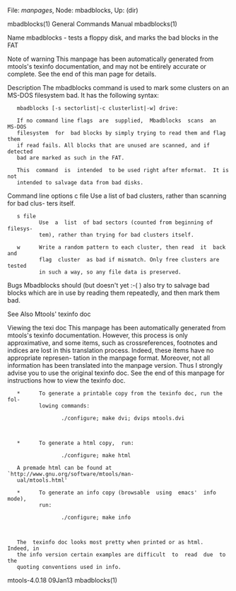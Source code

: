 File: *manpages*,  Node: mbadblocks,  Up: (dir)

mbadblocks(1)               General Commands Manual              mbadblocks(1)



Name
       mbadblocks - tests a floppy disk, and marks the bad blocks in the FAT



Note of warning
       This  manpage  has  been  automatically generated from mtools's texinfo
       documentation, and may not be entirely accurate or complete.   See  the
       end of this man page for details.

Description
       The  mbadblocks  command  is  used  to  mark some clusters on an MS-DOS
       filesystem bad. It has the following syntax:

       mbadblocks [-s sectorlist|-c clusterlist|-w] drive:

       If no command line flags  are  supplied,  Mbadblocks  scans  an  MS-DOS
       filesystem  for  bad blocks by simply trying to read them and flag them
       if read fails. All blocks that are unused are scanned, and if  detected
       bad are marked as such in the FAT.

       This  command  is  intended  to be used right after mformat.  It is not
       intended to salvage data from bad disks.

Command line options
       c file
              Use a list of bad clusters, rather than scanning for  bad  clus-
              ters itself.

       s file
              Use  a  list  of bad sectors (counted from beginning of filesys-
              tem), rather than trying for bad clusters itself.

       w      Write a random pattern to each cluster, then read  it  back  and
              flag  cluster  as bad if mismatch. Only free clusters are tested
              in such a way, so any file data is preserved.

Bugs
       Mbadblocks should (but doesn't yet :-( ) also try to salvage bad blocks
       which are in use by reading them repeatedly, and then mark them bad.

See Also
       Mtools' texinfo doc

Viewing the texi doc
       This  manpage  has  been  automatically generated from mtools's texinfo
       documentation. However, this process is only  approximative,  and  some
       items,  such as crossreferences, footnotes and indices are lost in this
       translation process.  Indeed, these items have no appropriate represen-
       tation  in  the manpage format.  Moreover, not all information has been
       translated into the manpage version.  Thus I strongly advise you to use
       the original texinfo doc.  See the end of this manpage for instructions
       how to view the texinfo doc.

       *      To generate a printable copy from the texinfo doc, run the  fol-
              lowing commands:

                     ./configure; make dvi; dvips mtools.dvi



       *      To generate a html copy,  run:

                     ./configure; make html

       A premade html can be found at `http://www.gnu.org/software/mtools/man-
       ual/mtools.html'

       *      To generate an info copy (browsable  using  emacs'  info  mode),
              run:

                     ./configure; make info



       The  texinfo doc looks most pretty when printed or as html.  Indeed, in
       the info version certain examples are difficult  to  read  due  to  the
       quoting conventions used in info.

mtools-4.0.18                       09Jan13                      mbadblocks(1)
